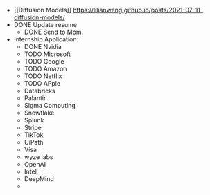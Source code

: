 - [[Diffusion Models]] https://lilianweng.github.io/posts/2021-07-11-diffusion-models/
- DONE Update resume
	- DONE Send to Mom.
- Internship Application:
	- DONE Nvidia
	- TODO Microsoft
	- TODO Google
	- TODO Amazon
	- TODO Netflix
	- TODO APple
	- Databricks
	- Palantir
	- Sigma Computing
	- Snowflake
	- Splunk
	- Stripe
	- TikTok
	- UiPath
	- Visa
	- wyze labs
	- OpenAI
	- Intel
	- DeepMind
	-